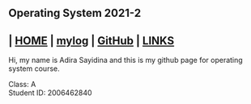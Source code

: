 ## Operating System 2021-2
| [HOME](https://adirasayidina.github.io/os212/) | [mylog](TXT/mylog.txt) | [GitHub](https://github.com/adirasayidina) | [LINKS](/links.md/)
---

Hi, my name is Adira Sayidina and this is my github page for operating system course.

Class: A <br>
Student ID: 2006462840
